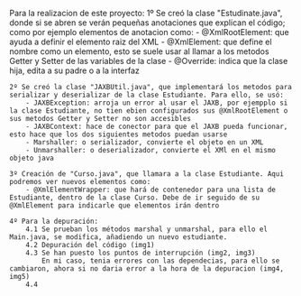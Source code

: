 Para la realizacion de este proyecto:
    1º Se creó la clase "Estudinate.java", donde si se abren se verán pequeñas anotaciones que explican el código; como por ejemplo elementos de anotacion como:
        - @XmlRootElement: que ayuda a definir el elemento raiz del XML
        - @XmlElement: que define el nombre como un elemento, esto se suele usar al llamar a los metodos Getter y Setter de las variables de la clase
        - @Override: indica que la clase hija, edita a su padre o a la interfaz

    2º Se creó la clase "JAXBUtil.java", que implementará los metodos para serializar y deserializar de la clase Estudiante. Para ello, se usó:
        - JAXBException: arroja un error al usar el JAXB, por ejempplo si la clase Estudiante, no tien ebien configurados sus @XmlRootElement o sus metodos Getter y Setter no son accesibles
        - JAXBContext: hace de conector para que el JAXB pueda funcionar, esto hace que los dos siguientes metodos puedan usarse
        - Marshaller: o serializador, convierte el objeto en un XML
        - Unmarshaller: o deserializador, convierte el XMl en el mismo objeto java

    3º Creación de "Curso.java", que llamara a la clase Estudiante. Aqui podremos ver nuevos elementos como: 
        - @XmlElementWrapper: que hará de contenedor para una lista de Estudiante, dentro de la clase Curso. Debe de ir seguido de su @XmlElement para indicarle que elementos irán dentro

    4º Para la depuración:
        4.1 Se prueban los métodos marshal y unmarshal, para ello el Main.java, se modifica, añadiendo un nuevo estudiante.
        4.2 Depuración del código (img1)
        4.3 Se han puesto los puntos de interrupción (img2, img3)
            En mi caso, tenia errores con las dependecias, para ello se cambiaron, ahora si no daria error a la hora de la depuracion (img4, img5)
        4.4 
        
